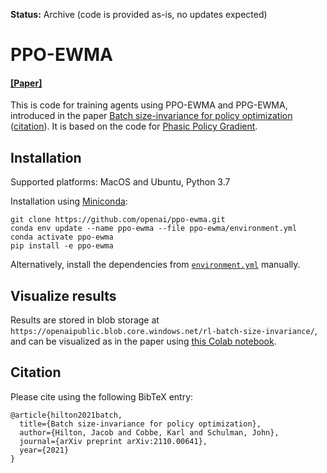 **Status:** Archive (code is provided as-is, no updates expected)

# PPO-EWMA

#### [ [Paper] ](https://arxiv.org/abs/2110.00641)

This is code for training agents using PPO-EWMA and PPG-EWMA, introduced in the paper [Batch size-invariance for policy optimization](https://arxiv.org/abs/2110.00641) ([citation](#citation)). It is based on the code for [Phasic Policy Gradient](https://github.com/openai/phasic-policy-gradient).

## Installation

Supported platforms: MacOS and Ubuntu, Python 3.7

Installation using [Miniconda](https://docs.conda.io/en/latest/miniconda.html):

```
git clone https://github.com/openai/ppo-ewma.git
conda env update --name ppo-ewma --file ppo-ewma/environment.yml
conda activate ppo-ewma
pip install -e ppo-ewma
```

Alternatively, install the dependencies from [`environment.yml`](environment.yml) manually.

## Visualize results

Results are stored in blob storage at `https://openaipublic.blob.core.windows.net/rl-batch-size-invariance/`, and can be visualized as in the paper using [this Colab notebook](https://colab.research.google.com/github/openai/ppo-ewma/blob/master/notebooks/rl_batch_size_invariance.ipynb).

## Citation

Please cite using the following BibTeX entry:
```
@article{hilton2021batch,
  title={Batch size-invariance for policy optimization},
  author={Hilton, Jacob and Cobbe, Karl and Schulman, John},
  journal={arXiv preprint arXiv:2110.00641},
  year={2021}
}
```

